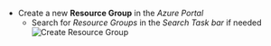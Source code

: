 - Create a new **Resource Group** in the *Azure Portal*
  - Search for *Resource Groups* in the *Search Task bar* if needed
  ![Create Resource Group](../Images/CreateResourceGroup.png)